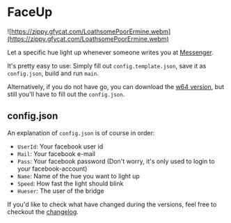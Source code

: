 # FaceUp

![https://zippy.gfycat.com/LoathsomePoorErmine.webm](https://zippy.gfycat.com/LoathsomePoorErmine.webm)

Let a specific hue light up whenever someone writes you at [Messenger](http://messenger.com).

It's pretty easy to use: Simply fill out `config.template.json`, save it as `config.json`, build and run `main`.

Alternatively, if you do not have go, you can download the [w64 version](https://github.com/Mobilpadde/FaceUp/releases), but still you'll have to fill out the `config.json`.

## config.json

An explanation of `config.json` is of course in order:

 * `UserId`: Your facebook user id
 * `Mail`: Your facebook e-mail
 * `Pass`: Your facebook password (Don't worry, it's only used to login to your facebook-account)
 * `Name`: Name of the hue you want to light up
 * `Speed`: How fast the light should blink
 * `Hueser`: The user of the bridge

If you'd like to check what have changed during the versions, feel free to checkout the [changelog](changelog.md).